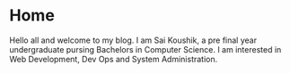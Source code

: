 # Home

Hello all and welcome to my blog.
I am Sai Koushik, a pre final year undergraduate pursing Bachelors in Computer Science.
I am interested in Web Development, Dev Ops and System Administration.
